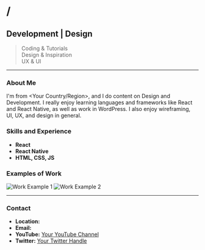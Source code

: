 # <Your Name> / <Your Username> 

## Development | Design

> Coding & Tutorials  
> Design & Inspiration  
> UX & UI

---

### About Me
I'm <Your Name> from <Your Country/Region>, and I do content on Design and Development. I really enjoy learning languages and frameworks like React and React Native, as well as work in WordPress. I also enjoy wireframing, UI, UX, and design in general.

### Skills and Experience
- **React**
- **React Native**
- **HTML, CSS, JS**

### Examples of Work
<!-- Add screenshots or links to your work -->
![Work Example 1](link-to-your-image)
![Work Example 2](link-to-your-image)

---

### Contact
- **Location:** <Your Location>
- **Email:** <Your Email>
- **YouTube:** [Your YouTube Channel](your-youtube-link)
- **Twitter:** [Your Twitter Handle](your-twitter-link)
